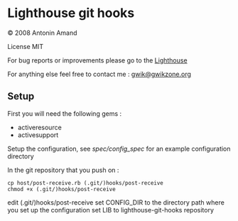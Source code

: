 # Lighthouse git hooks

© 2008 Antonin Amand

License MIT

For bug reports or improvements please go to the
[Lighthouse](http://lighthouse-git-hooks.lighthouseapp.com)

For anything else feel free to contact me : gwik@gwikzone.org

## Setup

First you will need the following gems :

- activeresource
- activesupport

Setup the configuration, see *spec/config_spec* for an example configuration directory

In the git repository that you push on :

	cp host/post-receive.rb (.git/)hooks/post-receive
	chmod +x (.git/)hooks/post-receive
	
edit (.git/)hooks/post-receive
set CONFIG_DIR to the directory path where you set up the configuration
set LIB to lighthouse-git-hooks repository
